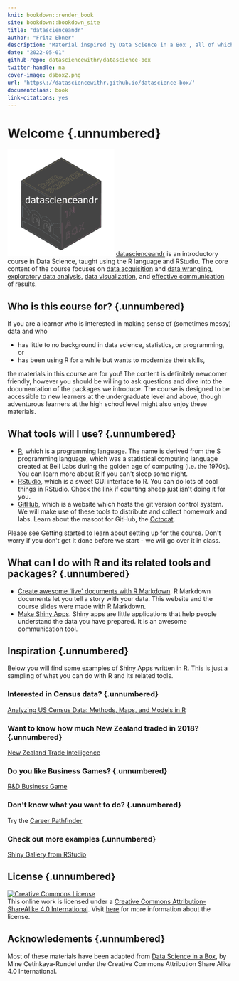 ```yaml
---
knit: bookdown::render_book
site: bookdown::bookdown_site
title: "datascienceandr"
author: "Fritz Ebner"
description: "Material inspired by Data Science in a Box , all of which are freely-available and open-source."
date: "2022-05-01"
github-repo: datasciencewithr/datascience-box
twitter-handle: na
cover-image: dsbox2.png
url: 'https\://datasciencewithr.github.io/datascience-box/'
documentclass: book
link-citations: yes
---
```


# Welcome {.unnumbered}

<img src="dsbox2.png" class="cover" width="240" height="240"/> [datascienceandr](https://datasciencewithr.github.io/datascience-box/index.html) is an introductory course in Data Science, taught using the R language and RStudio.
The core content of the course focuses on [data acquisition](https://wiki.atlan.com/data-acquisition/) and [data wrangling](https://en.wikipedia.org/wiki/Data_wrangling), [exploratory data analysis](https://en.wikipedia.org/wiki/Exploratory_data_analysis), [data visualization](https://en.wikipedia.org/wiki/Data_visualization), and [effective communication](https://en.wikipedia.org/wiki/Communication) of results.

## Who is this course for? {.unnumbered}

If you are a learner who is interested in making sense of (sometimes messy) data and who

-   has little to no background in data science, statistics, or programming, or
-   has been using R for a while but wants to modernize their skills,

the materials in this course are for you!
The content is definitely newcomer friendly, however you should be willing to ask questions and dive into the documentation of the packages we introduce.
The course is designed to be accessible to new learners at the undergraduate level and above, though adventurous learners at the high school level might also enjoy these materials.

## What tools will I use? {.unnumbered}

-   [R](https://en.wikipedia.org/wiki/R_(programming_language)), which is a programming language. The name is derived from the S programming language, which was a statistical computing language created at Bell Labs during the golden age of computing (i.e. the 1970s). You can learn more about [R](https://en.wikipedia.org/wiki/R_(programming_language)) if you can't sleep some night.
-   [RStudio](https://en.wikipedia.org/wiki/RStudio), which is a sweet GUI interface to R. You can do lots of cool things in RStudio. Check the link if counting sheep just isn't doing it for you.
-   [GitHub](https://github.com/), which is a website which hosts the git version control system. We will make use of these tools to distribute and collect homework and labs. Learn about the mascot for GitHub, the [Octocat](https://en.wikipedia.org/wiki/GitHub#Mascot).

Please see Getting started to learn about setting up for the course.
Don't worry if you don't get it done before we start - we will go over it in class.

## What can I do with R and its related tools and packages? {.unnumbered}

-   [Create awesome 'live' documents with R Markdown](https://rmarkdown.rstudio.com/). R Markdown documents let you tell a story with your data. This website and the course slides were made with R Markdown.
-   [Make Shiny Apps](https://shiny.rstudio.com/). Shiny apps are little applications that help people understand the data you have prepared. It is an awesome communication tool.

## Inspiration {.unnumbered}

Below you will find some examples of Shiny Apps written in R.
This is just a sampling of what you can do with R and its related tools.

### Interested in Census data? {.unnumbered}

[Analyzing US Census Data: Methods, Maps, and Models in R](https://walker-data.com/census-r/index.html)

### Want to know how much New Zealand traded in 2018? {.unnumbered}

[New Zealand Trade Intelligence](https://gallery.shinyapps.io/nz-trade-dash/)

### Do you like Business Games? {.unnumbered}

[R&D Business Game](https://psim.shinyapps.io/business_game/)

### Don't know what you want to do? {.unnumbered}

Try the [Career Pathfinder](https://geom.shinyapps.io/careerpathfinder-beta/)

### Check out more examples {.unnumbered}

[Shiny Gallery from RStudio](https://shiny.rstudio.com/gallery/)

## License {.unnumbered}

<a rel="license" href="https://creativecommons.org/licenses/by-sa/4.0/"><img src="https://licensebuttons.net/l/by-sa/4.0/88x31.png" alt="Creative Commons License" style="border-width:0"/></a><br />This online work is licensed under a <a rel="license" href="https://creativecommons.org/licenses/by-sa/4.0/">Creative Commons Attribution-ShareAlike 4.0 International</a>.
Visit [here](https://github.com/rstudio-education/datascience-box/blob/master/LICENSE.md) for more information about the license.

## Acknowledements {.unnumbered}

Most of these materials have been adapted from [Data Science in a Box](https://https://datasciencebox.org/), by Mine Çetinkaya-Rundel under the Creative Commons Attribution Share Alike 4.0 International.
